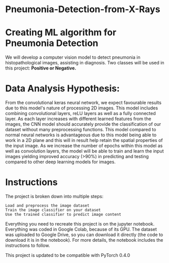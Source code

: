 # Pneumonia-Detection-from-X-Rays

# Creating ML algorithm for Pneumonia Detection 

We will develop a computer vision model to detect pneumonia in histopathological images, assisting in diagnosis. Two classes will be used in this project: **Positive or Negative.**

# Data Analysis Hypothesis: 

From the convolutional keras neural network, we expect favourable results due to
this model's nature of processing 2D images. This model includes combining convolutional
layers, reLU layers as well as a fully connected layer. As each layer increases with different
learned features from the images, the CNN model should accurately provide the classification of our
dataset without many preprocessing functions. This model compared to normal neural networks
is advantageous due to this model being able to work in a 2D plane and this will in result help
retain the spatial properties of the input image. As we increase the number of epochs within this
model as well as convolution layers, the model will be able to train and learn the input images
yielding improved accuracy (>90%) in predicting and testing compared to other deep learning
models for images.

# Instructions

The project is broken down into multiple steps:

    Load and preprocess the image dataset
    Train the image classifier on your dataset
    Use the trained classifier to predict image content

Everything you need to recreate this project is on the jupyter notebook. Everything was coded in Google Colab, because of its GPU. The dataset was uploaded to Google Drive, so you can download it directly (the code to download it is in the notebook). For more details, the notebook includes the instructions to follow.

This project is updated to be compatible with PyTorch 0.4.0
